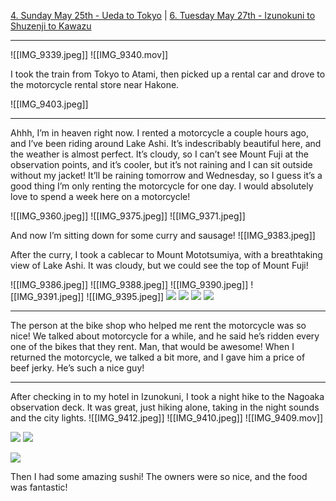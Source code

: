 [4. Sunday May 25th - Ueda to Tokyo](4.%20Sunday%20May%2025th%20-%20Ueda%20to%20Tokyo.md) | [6. Tuesday May 27th - Izunokuni to Shuzenji to Kawazu](6.%20Tuesday%20May%2027th%20-%20Izunokuni%20to%20Shuzenji%20to%20Kawazu.md)

---


![[IMG_9339.jpeg]]
![[IMG_9340.mov]]


I took the train from Tokyo to Atami, then picked up a rental car and drove to the motorcycle rental store near Hakone. 

![[IMG_9403.jpeg]]

---

Ahhh, I’m in heaven right now. I rented a motorcycle a couple hours ago, and I’ve been riding around Lake Ashi. It’s indescribably beautiful here, and the weather is almost perfect. It’s cloudy, so I can’t see Mount Fuji at the observation points, and it’s cooler, but it’s not raining and I can sit outside without my jacket! It’ll be raining tomorrow and Wednesday, so I guess it’s a good thing I’m only renting the motorcycle for one day. I would absolutely love to spend a week here on a motorcycle! 

![[IMG_9360.jpeg]]
![[IMG_9375.jpeg]]
![[IMG_9371.jpeg]]


And now I’m sitting down for some curry and sausage!
![[IMG_9383.jpeg]]

After the curry, I took a cablecar to Mount Mototsumiya, with a breathtaking view of Lake Ashi. It was cloudy, but we could see the top of Mount Fuji!

![[IMG_9386.jpeg]]
![[IMG_9388.jpeg]]
![[IMG_9390.jpeg]]
![[IMG_9391.jpeg]]
![[IMG_9395.jpeg]]
![](../../../docs/images/IMG_9385.jpeg)
![](../../../docs/images/IMG_9388.jpeg)
![](../../../docs/images/IMG_9395.jpeg)
![](../../../docs/images/IMG_9399.jpeg)

---

The person at the bike shop who helped me rent the motorcycle was so nice! We talked about motorcycle for a while, and he said he’s ridden every one of the bikes that they rent. Man, that would be awesome! When I returned the motorcycle, we talked a bit more, and I gave him a price of beef jerky. He’s such a nice guy!

---

After checking in to my hotel in Izunokuni, I took a night hike to the Nagoaka observation deck. It was great, just hiking alone, taking in the night sounds and the city lights. 
![[IMG_9412.jpeg]]
![[IMG_9410.jpeg]]
![[IMG_9409.mov]]





![](../../../docs/images/IMG_9412.jpeg)
![](../../../docs/images/IMG_9411.jpeg)

![](../../../docs/images/IMG_9410.jpeg)

Then I had some amazing sushi! The owners were so nice, and the food was fantastic! 
